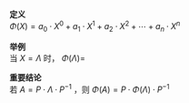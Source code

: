 **定义**    
 $\Phi(X)=a_0\cdot X^0+a_1\cdot X^1    
+a_2\cdot X^2+\cdots+a_n\cdot X^n$     
    
**举例**    
当 $X=\Lambda$ 时， $\Phi(\Lambda)=$     
    
**重要结论**    
若 $A=P\cdot\Lambda\cdot P^{-1}$ ，则 $\Phi(A)    
=P\cdot\Phi(\Lambda)\cdot P^{-1}$     
